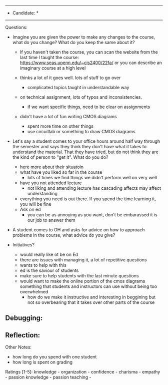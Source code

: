 ***************************
* Candidate:  *
***************************
Questions:
- Imagine you are given the power to make any changes to the course, what do you change? What do you keep the same about it?
  - If you haven't taken the course, you can scan the website from the last time I taught the course: https://www.seas.upenn.edu/~cis2400/22fa/ or you can describe an imaginary course at a high level

  - thinks a lot of it goes well. lots of stuff to go over
    - complicated topics taught in understandable way

  - on technical assignment, lots of typos and inconsistencies.
    - if we want specific things, need to be clear on assignments
  
  - didn't have a lot of fun writing CMOS diagrams
    - spent more time on other things
    - use circuitlab or something to draw CMOS diagrams



- Let's say a student comes to your office hours around half way through the semester and says they think they don't have what it takes to understand the material. That they have tried, but do not think they are the kind of person to "get it". What do you do?
  - here more about their situatoin
  - what have you liked so far in the course
    - lots of times we find things we didn't perform well on very well
  - have you not attended lecture
    - not liking and attending lecture has cascading affects may affect understanding
  - everything you need is out there. If you spend the time learning it, you will be fine
  - Ask on ed
    - you can be as annoying as you want, don't be embarassed it is our job to answer them

- A student comes to OH and asks for advice on how to approach problems in the course, what advice do you give?

- Initiatives?
  - would really like ot be on Ed
  - there are issues with managing it, a lot of repetitive questions
  - wants to help with this
  - ed is the saviour of students
  - make sure to help students with the last minute questions
  - would want to make the online portion of the cmos diagrams something that students and instructors can use without being too overwhelmed
    - how do we make it instructive and interesting in beggining but not so overbearing that it takes over other parts of the course

Debugging:
- 



Reflection:
- 



Other Notes:
- how long do you spend with one student
- how long is spent on grading


Ratings [1-5]:
knowledge         - 
organization      - 
confidence        - 
charisma          - 
empathy           - 
passion knowledge -
passion teaching  - 